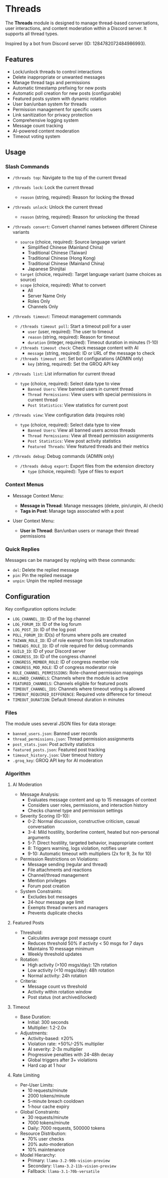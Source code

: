 # Threads

The **Threads** module is designed to manage thread-based conversations, user interactions, and content moderation within a Discord server. It supports all thread types.

Inspired by a bot from Discord server (ID: 1284782072484986993).

## Features

- Lock/unlock threads to control interactions
- Delete inappropriate or unwanted messages
- Manage thread tags and permissions
- Automatic timestamp prefixing for new posts
- Automatic poll creation for new posts (configurable)
- Featured posts system with dynamic rotation
- User ban/unban system for threads
- Permission management for specific users
- Link sanitization for privacy protection
- Comprehensive logging system
- Message count tracking
- AI-powered content moderation
- Timeout voting system

## Usage

### Slash Commands

- `/threads top`: Navigate to the top of the current thread

- `/threads lock`: Lock the current thread
  - `reason` (string, required): Reason for locking the thread

- `/threads unlock`: Unlock the current thread
  - `reason` (string, required): Reason for unlocking the thread

- `/threads convert`: Convert channel names between different Chinese variants
  - `source` (choice, required): Source language variant
    - Simplified Chinese (Mainland China)
    - Traditional Chinese (Taiwan)
    - Traditional Chinese (Hong Kong)
    - Traditional Chinese (Mainland China)
    - Japanese Shinjitai
  - `target` (choice, required): Target language variant (same choices as source)
  - `scope` (choice, required): What to convert
    - All
    - Server Name Only
    - Roles Only
    - Channels Only

- `/threads timeout`: Timeout management commands
  - `/threads timeout poll`: Start a timeout poll for a user
    - `user` (user, required): The user to timeout
    - `reason` (string, required): Reason for timeout
    - `duration` (integer, required): Timeout duration in minutes (1-10)
  - `/threads timeout check`: Check message content with AI
    - `message` (string, required): ID or URL of the message to check
  - `/threads timeout set`: Set bot configurations (ADMIN only)
    - `key` (string, required): Set the GROQ API key

- `/threads list`: List information for current thread
  - `type` (choice, required): Select data type to view
    - `Banned Users`: View banned users in current thread
    - `Thread Permissions`: View users with special permissions in current thread
    - `Post Statistics`: View statistics for current post

- `/threads view`: View configuration data (requires role)
  - `type` (choice, required): Select data type to view
    - `Banned Users`: View all banned users across threads
    - `Thread Permissions`: View all thread permission assignments
    - `Post Statistics`: View post activity statistics
    - `Featured Threads`: View featured threads and their metrics

- `/threads debug`: Debug commands (ADMIN only)
  - `/threads debug export`: Export files from the extension directory
    - `type` (choice, required): Type of files to export

### Context Menus

- Message Context Menu:
  - **Message in Thread**: Manage messages (delete, pin/unpin, AI check)
  - **Tags in Post**: Manage tags associated with a post

- User Context Menu:
  - **User in Thread**: Ban/unban users or manage their thread permissions

### Quick Replies

Messages can be managed by replying with these commands:

- `del`: Delete the replied message
- `pin`: Pin the replied message
- `unpin`: Unpin the replied message

## Configuration

Key configuration options include:

- `LOG_CHANNEL_ID`: ID of the log channel
- `LOG_FORUM_ID`: ID of the log forum
- `LOG_POST_ID`: ID of the log post
- `POLL_FORUM_ID`: ID(s) of forums where polls are created
- `TAIWAN_ROLE_ID`: ID of role exempt from link transformation
- `THREADS_ROLE_ID`: ID of role required for debug commands
- `GUILD_ID`: ID of your Discord server
- `CONGRESS_ID`: ID of the congress channel
- `CONGRESS_MEMBER_ROLE`: ID of congress member role
- `CONGRESS_MOD_ROLE`: ID of congress moderator role
- `ROLE_CHANNEL_PERMISSIONS`: Role-channel permission mappings
- `ALLOWED_CHANNELS`: Channels where the module is active
- `FEATURED_CHANNELS`: Channels eligible for featured posts
- `TIMEOUT_CHANNEL_IDS`: Channels where timeout voting is allowed
- `TIMEOUT_REQUIRED_DIFFERENCE`: Required vote difference for timeout
- `TIMEOUT_DURATION`: Default timeout duration in minutes

### Files

The module uses several JSON files for data storage:

- `banned_users.json`: Banned user records
- `thread_permissions.json`: Thread permission assignments
- `post_stats.json`: Post activity statistics
- `featured_posts.json`: Featured post tracking
- `timeout_history.json`: User timeout history
- `.groq_key`: GROQ API key for AI moderation

### Algorithm

1. AI Moderation
   - Message Analysis:
     - Evaluates message content and up to 15 messages of context
     - Considers user roles, permissions, and interaction history
     - Checks channel type and permission settings
   - Severity Scoring (0-10):
     - 0-2: Normal discussion, constructive criticism, casual conversation
     - 3-4: Mild hostility, borderline content, heated but non-personal arguments
     - 5-7: Direct hostility, targeted behavior, inappropriate content
     - 8: Triggers warning, logs violation, notifies user
     - 9-10: Automatic timeout with multipliers (2x for 9, 3x for 10)
   - Permission Restrictions on Violations:
     - Message sending (regular and thread)
     - File attachments and reactions
     - Channel/thread management
     - Mention privileges
     - Forum post creation
   - System Constraints:
     - Excludes bot messages
     - 24-hour message age limit
     - Exempts thread owners and managers
     - Prevents duplicate checks

2. Featured Posts
   - Threshold:
     - Calculates average post message count
     - Reduces threshold 50% if activity < 50 msgs for 7 days
     - Maintains 10 message minimum
     - Weekly threshold updates
   - Rotation:
     - High activity (>100 msgs/day): 12h rotation
     - Low activity (<10 msgs/day): 48h rotation
     - Normal activity: 24h rotation
   - Criteria:
     - Message count vs threshold
     - Activity within rotation window
     - Post status (not archived/locked)

3. Timeout
   - Base Duration:
     - Initial: 300 seconds
     - Multiplier: 1.2-2.0x
   - Adjustments:
     - Activity-based: ±20%
     - Violation rate: +50%/-25% multiplier
     - AI severity: 2-3x multiplier
     - Progressive penalties with 24-48h decay
     - Global triggers after 3+ violations
     - Hard cap at 1 hour

4. Rate Limiting
   - Per-User Limits:
     - 10 requests/minute
     - 2000 tokens/minute
     - 5-minute breach cooldown
     - 1-hour cache expiry
   - Global Constraints:
     - 30 requests/minute
     - 7000 tokens/minute
     - Daily: 7000 requests, 500000 tokens
   - Resource Distribution:
     - 70% user checks
     - 20% auto-moderation
     - 10% maintenance
   - Model Hierarchy:
     - Primary: `llama-3.2-90b-vision-preview`
     - Secondary: `llama-3.2-11b-vision-preview`
     - Fallback: `llama-3.1-70b-versatile`
